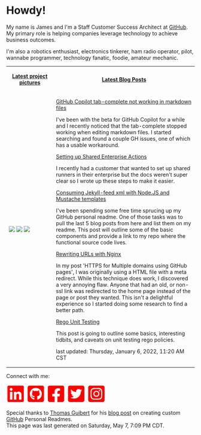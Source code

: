 # Howdy!

<p>My name is James and I'm a Staff Customer Success Architect at <a href="https://github.com">GitHub</a>. My primary role is helping companies leverage technology to achieve business outcomes.</p>
<p>I'm also a robotics enthusiast, electronics tinkerer, ham radio operator, pilot, wannabe programmer, technology fanatic, foodie, amateur mechanic.</p>

<table>
    <tr>
        <th width="25%">
            <p><a href="https://www.instagram.com/jamesmassardo/">Latest project pictures</a></p>
        </th>
        <th>
            <p><a href="https://dxrf.com/blog/">Latest Blog Posts</a></p>
        </th>
    </tr>
    <tr>
        <td>
            <p><img width="200" src="https:&#x2F;&#x2F;cdn1.picuki.com&#x2F;hosted-by-instagram&#x2F;q&#x3D;0exhNuNYnjBcaS3SYdxKjf8O0eBwWgxSZ60STLepjSVmIR1vLHOapZA0mpCj4yRwKwVlASuRYz1n7Y4qWV5RCD1+PELfTLeASj5W666ZXOzN1zxi8pFpnbsxKHQeY3Wp8MMuVwmYdSgIGaYDG7uo+qhT5aGuO1lQpTb9d7JGmC4E5ZObS6olhMF4pJ2Jg3Tt%7C%7C9kiJzJE5m4vMAQgrciL52tEX%7C%7CD+O8BnsaBwVLYBxMQK5qnRlSaHEmw+Jj8vRnagtIj+kOYA2Ci7OQwL6G2FQoQ4DnRTo0SYpB93t4gj1aSAMok99PkakIH2bSAEXG428Fk61pu1ynOdV0GdhxQHzEfXz7u9WdMqtY%7C%7CBd8HOc4PBgTj4eYDzMupGTFJaGO7%7C%7CRQeIdty1Kd8fmY4SSqoZ9Hzs01T7S7734wB4AGgdgTKNVME&#x3D;" /> <img width="200" src="https:&#x2F;&#x2F;cdn1.picuki.com&#x2F;hosted-by-instagram&#x2F;q&#x3D;0exhNuNYnjBcaS3SYdxKjf8O0eBwWgxSZ60STLepjSVmIR1vLHOapZA0mpCj4yRwKwVlASuRYz1n7YkjVFlUDT17OETaTLeLTjpU5qubUefN1Tdj%7C%7CZFhkL49L3IbZ3Cs9cBDCnicKyVHDe0AUq%7C%7Cm6vZNuKyBOTUAyXCUMLQKnmICjtCsCOwlktcf7KG4iF+4+Ic+KilP%7C%7CH9sLEY985CL5DkOUv3+Idp1orN2S%7C%7CkPhcpD1OHtpCa5BTB7Kzw4KD6chYTJnLNV1g%7C%7CeZy0B3FuGE4gDYl4n1lOB8RM1v9EPqoOmZKBq+98ZkIGRT2UFAjsm81JhmMntxxzsXC2c3Udz5nfCxeqSX%7C%7CkH85jlMOvJUovOxjGZbJrXMOkfUmI7E9v5VgfxDvqXQcdcy90dS90X9Hritjmzd4%7C%7Cn1RcsUzdMhWzY" /> <img width="200" src="https:&#x2F;&#x2F;cdn1.picuki.com&#x2F;hosted-by-instagram&#x2F;q&#x3D;0exhNuNYnjBcaS3SYdxKjf8O0eBwWgxSZ60STLepjSVmIR1vLHOapZA0mpCj4yRwKwVlASuRYz1n7YouUFxSAz15PkbZTbSKTTxW7qmcUu%7C%7CN2zRg8JBmlr8yLnYebXKt9colUgmYdSgIGaYDG7uo%7C%7Ceof+OXucjcFrjOMNbRKmDdttdCwFahlza4lsfe4kx2xu5xncG114WNxahlw5OLUqQUCSKnjMcF6saR5UvoEhdJUpr6gmCG2GGM5b295BTGS9IjOkqg8iyDXdzQspjD3E+8EIU8hjl246hs1nKI80IKWbYxu+MZhh5XcdmdBWmhm+jVMlpDtuiTvSUGI%7C%7CgVRwGKOlf7lNPEu+8WgGtKpas3R2y+UPrX5N5N7T3khBOvkC03KFvHvCpx7p5xXRKl44Hm%7C%7C2w+ZS77B%7C%7CwQ3CzAX1WbcL7AoG6jb+6GnzWTZhmDZogE9yJ8&#x3D;" /></p>
        </td>
        <td>
    
<p>
<a href="https:&#x2F;&#x2F;dxrf.com&#x2F;blog&#x2F;2021&#x2F;09&#x2F;28&#x2F;gh-copilot-markdown-all-in-one-extension">GitHub Copilot tab-complete not working in markdown files</a> 
</p>
<p>I&#39;ve been with the beta for GitHub Copilot for a while and I recently noticed that the tab-complete stopped working when editing markdown files. I started searching and found a couple GH issues, one of which has a usable workaround.</p>

<p>
<a href="https:&#x2F;&#x2F;dxrf.com&#x2F;blog&#x2F;2021&#x2F;09&#x2F;28&#x2F;setting-up-enterprise-runners">Setting up Shared Enterprise Actions</a> 
</p>
<p>I recently had a customer that wanted to set up shared runners in their enterprise but the docs weren&#39;t super clear so I wrote up these steps to make it easier.</p>

<p>
<a href="https:&#x2F;&#x2F;dxrf.com&#x2F;blog&#x2F;2021&#x2F;09&#x2F;10&#x2F;mustache-and-jekyllfeed">Consuming Jekyll-feed xml with Node.JS and Mustache templates</a> 
</p>
<p>I&#39;ve been spending some free time sprucing up my GitHub personal readme. One of those tasks was to pull the last 5 blog posts from here and list them on my readme. This post will outline some of the basic components and provide a link to my repo where the functional source code lives.</p>

<p>
<a href="https:&#x2F;&#x2F;dxrf.com&#x2F;blog&#x2F;2021&#x2F;03&#x2F;16&#x2F;nginx-url-rewrites">Rewriting URLs with Nginx</a> 
</p>
<p>In my post &#39;HTTPS for Multiple domains using GitHub pages&#39;, I was originally using a HTML file with a meta redirect. While this technique does work, I discovered a very annoying flaw. Anyone that had an old, or non-ssl link was redirected to the home page instead of the page or post they wanted. This isn&#39;t a delightful experience so I started doing some research to find a better path.</p>

<p>
<a href="https:&#x2F;&#x2F;dxrf.com&#x2F;blog&#x2F;2021&#x2F;02&#x2F;23&#x2F;rego-unit-testing">Rego Unit Testing</a> 
</p>
<p>This post is going to outline some basics, interesting tidbits, and caveats on unit testing rego policies.</p>

<p>last updated: Thursday, January 6, 2022, 11:20 AM CST</p>
</td>
</tr>
</table>

<p> Connect with me: 

[![LinkedIn](assets/linkedin.svg)](https://www.linkedin.com/in/james-massardo/)
[![GitHub](assets/github.svg)](https://github.com/jmassardo)
[![Facebook](assets/facebook.svg)](https://www.facebook.com/james.massardo)
[![Twitter](assets/twitter.svg)](https://twitter.com/jamesmassardo)
[![Instagram](assets/instagram.svg)](https://www.instagram.com/jamesmassardo/)
</p>

<p>Special thanks to <a href='https://github.com/thmsgbrt'>Thomas Guibert</a> for his <a href="https://medium.com/swlh/how-to-create-a-self-updating-readme-md-for-your-github-profile-f8b05744ca91">blog post</a> on creating custom <a href="https://github.com">GitHub</a> Personal Readmes. <br/>
This page was last generated on Saturday, May 7, 7:09 PM CDT.</p>
